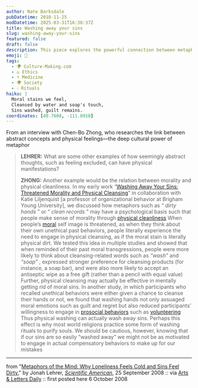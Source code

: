 ```yaml
---
author: Nate Barksdale
pubDatetime: 2010-11-25
modDatetime: 2025-03-31T16:30:37Z
title: Washing away your sins
slug: washing-away-your-sins
featured: false
draft: false
description: This piece explores the powerful connection between metaphors and our physical sensations, particularly regarding morality and cleanliness.
emoji: 🧼
tags:
  - 🌍 Culture-Making.com
  - ⚖️ Ethics
  - ⚕️ Medicine
  - 🌍 Society
  - 💧 Rituals
haiku: |
  Moral stains we feel,  
  Cleansed by water and soap's touch,  
  Sins washed, guilt remains.
coordinates: [40.7608, -111.8910]
---
```


From an interview with Chen-Bo Zhong, who researches the link between abstract concepts and physical feelings—the deep cultural power of metaphor

> **LEHRER:** What are some other examples of how seemingly abstract thoughts, such as feeling excluded, can have physical manifestations?
>
> **ZHONG:** Another example would be the relation between morality and physical cleanliness. In my early work “[Washing Away Your Sins: Threatened Morality and Physical Cleansing](http://web.archive.org/web/20100107150306/http://www.sciencemag.org/cgi/content/abstract/313/5792/1451)” in collaboration with Katie Liljenquist [a professor of organizational behavior at Brigham Young University], we discussed how metaphors such as “ _dirty hands_ ” or “ _clean records_ ” may have a psychological basis such that people make sense of morality through [physical cleanliness](http://www.sciam.com/article.cfm?id=washing-hands-reduces-mor)
> When people’s [moral](http://www.sciam.com/article.cfm?id=thinking-about-morality) self image is threatened, as when they think about their own unethical past behaviors, people literally experience the need to engage in physical cleansing, as if the moral stain is literally physical dirt. We tested this idea in multiple studies and showed that when reminded of their past moral transgressions, people were more likely to think about cleansing-related words such as _“wash”_ and _“soap”_ , expressed stronger preference for cleansing products (for instance, a soap bar), and were also more likely to accept an antiseptic wipe as a free gift (rather than a pencil with equal value)
> Further, physical cleansing may actually be effective in mentally getting rid of moral sins. In another study, in which participants who recalled unethical behaviors were either given a chance to cleanse their hands or not, we found that washing hands not only assuaged moral emotions such as guilt and regret but also reduced participants’ willingness to engage in [prosocial behaviors](https://www.google.com/search?q=%22prosocial%20behaviors%22%20sciam.com) such as [volunteering](http://web.archive.org/web/20100107150306/http://www.sciencemag.org/cgi/content/abstract/313/5792/1451) Thus physical washing can actually wash away sins. Perhaps this effect is why most world religions practice some form of washing rituals to purify souls. We should be cautious, however, knowing that if our sins are so easily “washed away” we might not be as motivated to engage in actual compensatory behaviors to make up for our mistakes

---

from "[Metaphors of the Mind: Why Loneliness Feels Cold and Sins Feel Dirty](http://www.sciam.com/article.cfm?id=metaphors-of-the-mind&print=true)," by Jonah Lehrer, [_Scientific American_](http://www.sciam.com/article.cfm?id=metaphors-of-the-mind&print=true), 25 September 2008 :: via [Arts & Letters Daily](http://web.archive.org/web/20250203154508/https://www.aldaily.com/) :: first posted here 6 October 2008
